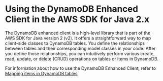 # Using the DynamoDB Enhanced Client in the AWS SDK for Java 2\.x<a name="dynamodb-enhanced-client"></a>

The DynamoDB enhanced client is a high\-level library that is part of the AWS SDK for Java version 2 \(v2\)\. It offers a straightforward way to map client\-side classes to DynamoDB tables\. You define the relationships between tables and their corresponding model classes in your code\. After you define those relationships, you can intuitively perform various create, read, update, or delete \(CRUD\) operations on tables or items in DynamoDB\.

For information about how to use the DynamoDB Enhanced Client, refer to [Mapping items in DynamoDB tables](examples-dynamodb-enhanced.md) 